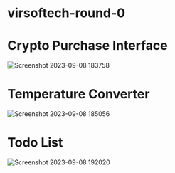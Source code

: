 # virsoftech-round-0
# Crypto Purchase Interface
![Screenshot 2023-09-08 183758](https://github.com/MalikRehan-M/virsoftech-round-0/assets/113381261/62e3eda2-2a14-45c3-9f64-9928a52ae571)
# Temperature Converter
![Screenshot 2023-09-08 185056](https://github.com/MalikRehan-M/virsoftech-round-0/assets/113381261/6bf8c68a-dc44-4148-87b0-e9bb387487fe)
# Todo List
![Screenshot 2023-09-08 192020](https://github.com/MalikRehan-M/virsoftech-round-0/assets/113381261/a431e16a-e66d-453b-a5d7-d84438635926)
